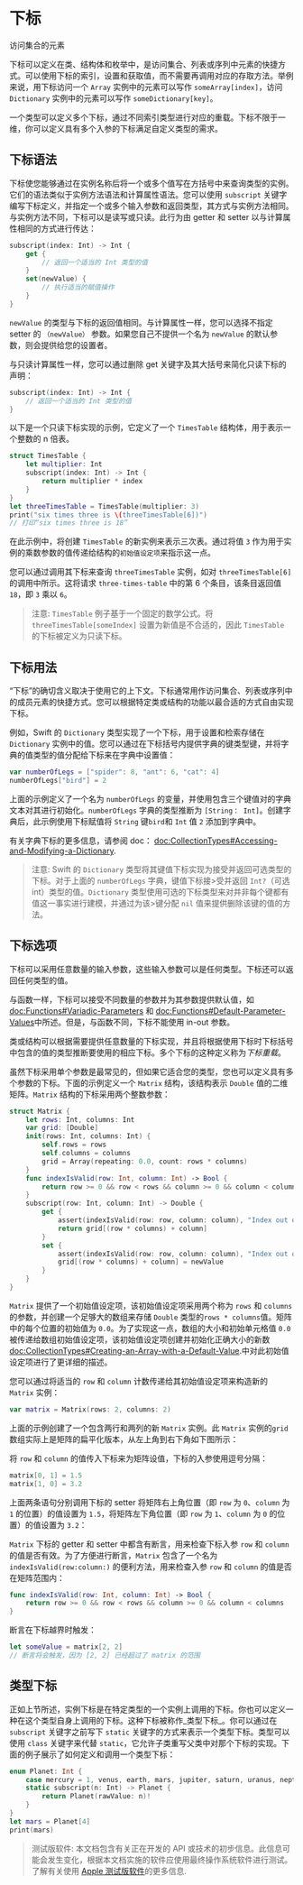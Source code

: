 
# 下标

访问集合的元素

下标可以定义在类、结构体和枚举中，是访问集合、列表或序列中元素的快捷方式。可以使用下标的索引，设置和获取值，而不需要再调用对应的存取方法。举例来说，用下标访问一个 `Array` 实例中的元素可以写作 `someArray[index]`，访问 `Dictionary` 实例中的元素可以写作 `someDictionary[key]`。

一个类型可以定义多个下标，通过不同索引类型进行对应的重载。下标不限于一维，你可以定义具有多个入参的下标满足自定义类型的需求。

<!--
  TODO: this chapter should provide an example of subscripting an enumeration,
  as per Joe Groff's example from rdar://16555559.
-->

## 下标语法

下标使您能够通过在实例名称后将一个或多个值写在方括号中来查询类型的实例。它们的语法类似于实例方法语法和计算属性语法。您可以使用 `subscript` 关键字编写下标定义，并指定一个或多个输入参数和返回类型，其方式与实例方法相同。与实例方法不同，下标可以是读写或只读。此行为由 getter 和 setter 以与计算属性相同的方式进行传达：

```swift
subscript(index: Int) -> Int {
    get {
        // 返回一个适当的 Int 类型的值
    }
    set(newValue) {
        // 执行适当的赋值操作
    }
}
```

<!--
  - test: `subscriptSyntax`

  ```swifttest
  >> class Test1 {
  -> subscript(index: Int) -> Int {
        get {
           // Return an appropriate subscript value here.
  >>       return 1
        }
        set(newValue) {
           // Perform a suitable setting action here.
        }
     }
  >> }
  ```
-->

`newValue` 的类型与下标的返回值相同。与计算属性一样，您可以选择不指定 setter 的 `（newValue）` 参数。如果您自己不提供一个名为 `newValue` 的默认参数，则会提供给您的设置者。

与只读计算属性一样，您可以通过删除 get 关键字及其大括号来简化只读下标的声明：

```swift
subscript(index: Int) -> Int {
    // 返回一个适当的 Int 类型的值
}
```

<!--
  - test: `subscriptSyntax`

  ```swifttest
  >> class Test2 {
  -> subscript(index: Int) -> Int {
        // Return an appropriate subscript value here.
  >>    return 1
     }
  >> }
  ```
-->

以下是一个只读下标实现的示例，它定义了一个 `TimesTable` 结构体，用于表示一个整数的 n 倍表。

```swift
struct TimesTable {
    let multiplier: Int
    subscript(index: Int) -> Int {
        return multiplier * index
    }
}
let threeTimesTable = TimesTable(multiplier: 3)
print("six times three is \(threeTimesTable[6])")
// 打印“six times three is 18”
```

<!--
  - test: `timesTable`

  ```swifttest
  -> struct TimesTable {
        let multiplier: Int
        subscript(index: Int) -> Int {
           return multiplier * index
        }
     }
  -> let threeTimesTable = TimesTable(multiplier: 3)
  -> print("six times three is \(threeTimesTable[6])")
  <- six times three is 18
  ```
-->

在此示例中，将创建 `TimesTable` 的新实例来表示三次表。通过将值 `3` 作为用于实例的乘数参数的值传递给结构的`初始值设定项`来指示这一点。

您可以通过调用其下标来查询 `threeTimesTable` 实例，如对 `threeTimesTable[6]` 的调用中所示。这将请求 `three-times-table` 中的第 6 个条目，该条目返回值 `18`，即 `3` 乘以 `6`。

>注意:
`TimesTable` 例子基于一个固定的数学公式。将 `threeTimesTable[someIndex]` 设置为新值是不合适的，因此 `TimesTable` 的下标被定义为只读下标。

## 下标用法

“下标”的确切含义取决于使用它的上下文。下标通常用作访问集合、列表或序列中的成员元素的快捷方式。您可以根据特定类或结构的功能以最合适的方式自由实现下标。

例如，Swift 的 `Dictionary` 类型实现了一个下标，用于设置和检索存储在 `Dictionary` 实例中的值。您可以通过在下标括号内提供字典的键类型键，并将字典的值类型的值分配给下标来在字典中设置值：

```swift
var numberOfLegs = ["spider": 8, "ant": 6, "cat": 4]
numberOfLegs["bird"] = 2
```

<!--
  - test: `dictionarySubscript`

  ```swifttest
  -> var numberOfLegs = ["spider": 8, "ant": 6, "cat": 4]
  -> numberOfLegs["bird"] = 2
  ```
-->

上面的示例定义了一个名为 `numberOfLegs` 的变量，并使用包含三个键值对的字典文本对其进行初始化。`numberOfLegs` 字典的类型推断为 `[String： Int]`。创建字典后，此示例使用下标赋值将 `String` 键`bird`和 `Int` 值 `2` 添加到字典中。

有关字典下标的更多信息，请参阅 doc： <doc:CollectionTypes#Accessing-and-Modifying-a-Dictionary>.

>注意:
>Swift 的 `Dictionary` 类型将其键值下标实现为接受并返回可选类型的下标。对于上面的 `numberOfLegs` 字典，键值下标接>受并返回 `Int?`（可选 int）类型的值。`Dictionary` 类型使用可选的下标类型来对并非每个键都有值这一事实进行建模，并通过为该>键分配 `nil` 值来提供删除该键的值的方法。

## 下标选项

下标可以采用任意数量的输入参数，这些输入参数可以是任何类型。下标还可以返回任何类型的值。

与函数一样，下标可以接受不同数量的参数并为其参数提供默认值，如 <doc:Functions#Variadic-Parameters> 和 <doc:Functions#Default-Parameter-Values>中所述。但是，与函数不同，下标不能使用 in-out 参数。

<!--
  - test: `subscripts-can-have-default-arguments`

  ```swifttest
  >> struct Subscriptable {
  >>     subscript(x: Int, y: Int = 0) -> Int {
  >>         return 100
  >>     }
  >> }
  >> let s = Subscriptable()
  >> print(s[0])
  << 100
  ```
-->

类或结构可以根据需要提供任意数量的下标实现，并且将根据使用下标时下标括号中包含的值的类型推断要使用的相应下标。多个下标的这种定义称为*下标重载*。

虽然下标采用单个参数是最常见的，但如果它适合您的类型，您也可以定义具有多个参数的下标。下面的示例定义一个 `Matrix` 结构，该结构表示 `Double` 值的二维矩阵。`Matrix` 结构的下标采用两个整数参数：

```swift
struct Matrix {
    let rows: Int, columns: Int
    var grid: [Double]
    init(rows: Int, columns: Int) {
        self.rows = rows
        self.columns = columns
        grid = Array(repeating: 0.0, count: rows * columns)
    }
    func indexIsValid(row: Int, column: Int) -> Bool {
        return row >= 0 && row < rows && column >= 0 && column < columns
    }
    subscript(row: Int, column: Int) -> Double {
        get {
            assert(indexIsValid(row: row, column: column), "Index out of range")
            return grid[(row * columns) + column]
        }
        set {
            assert(indexIsValid(row: row, column: column), "Index out of range")
            grid[(row * columns) + column] = newValue
        }
    }
}
```

<!--
  - test: `matrixSubscript, matrixSubscriptAssert`

  ```swifttest
  -> struct Matrix {
        let rows: Int, columns: Int
        var grid: [Double]
        init(rows: Int, columns: Int) {
           self.rows = rows
           self.columns = columns
           grid = Array(repeating: 0.0, count: rows * columns)
        }
        func indexIsValid(row: Int, column: Int) -> Bool {
           return row >= 0 && row < rows && column >= 0 && column < columns
        }
        subscript(row: Int, column: Int) -> Double {
           get {
              assert(indexIsValid(row: row, column: column), "Index out of range")
              return grid[(row * columns) + column]
           }
           set {
              assert(indexIsValid(row: row, column: column), "Index out of range")
              grid[(row * columns) + column] = newValue
           }
        }
     }
  ```
-->

`Matrix` 提供了一个初始值设定项，该初始值设定项采用两个称为 `rows` 和 `columns` 的参数，并创建一个足够大的数组来存储 `Double` 类型的`rows * columns`值。矩阵中的每个位置的初始值为 `0.0`。为了实现这一点，数组的大小和初始单元格值 `0.0` 被传递给数组初始值设定项，该初始值设定项创建并初始化正确大小的新数<doc:CollectionTypes#Creating-an-Array-with-a-Default-Value>.中对此初始值设定项进行了更详细的描述。

您可以通过将适当的 `row` 和 `column` 计数传递给其初始值设定项来构造新的 `Matrix` 实例：

```swift
var matrix = Matrix(rows: 2, columns: 2)
```

<!--
  - test: `matrixSubscript, matrixSubscriptAssert`

  ```swifttest
  -> var matrix = Matrix(rows: 2, columns: 2)
  >> assert(matrix.grid == [0.0, 0.0, 0.0, 0.0])
  ```
-->

上面的示例创建了一个包含两行和两列的新 `Matrix` 实例。此 `Matrix` 实例的`grid`数组实际上是矩阵的扁平化版本，从左上角到右下角如下图所示：

将 `row` 和 `column` 的值传入下标来为矩阵设值，下标的入参使用逗号分隔：

```swift
matrix[0, 1] = 1.5
matrix[1, 0] = 3.2
```

<!--
  - test: `matrixSubscript, matrixSubscriptAssert`

  ```swifttest
  -> matrix[0, 1] = 1.5
  >> print(matrix[0, 1])
  << 1.5
  -> matrix[1, 0] = 3.2
  >> print(matrix[1, 0])
  << 3.2
  ```
-->

上面两条语句分别调用下标的 setter 将矩阵右上角位置（即 `row` 为 `0`、`column` 为 `1` 的位置）的值设置为 `1.5`，将矩阵左下角位置（即 `row` 为 `1`、`column` 为 `0` 的位置）的值设置为 `3.2`：

`Matrix` 下标的 getter 和 setter 中都含有断言，用来检查下标入参 `row` 和 `column` 的值是否有效。为了方便进行断言，`Matrix` 包含了一个名为 `indexIsValid(row:column:)` 的便利方法，用来检查入参 `row` 和 `column` 的值是否在矩阵范围内：

```swift
func indexIsValid(row: Int, column: Int) -> Bool {
    return row >= 0 && row < rows && column >= 0 && column < columns
}
```

<!--
  - test: `matrixSubscript`

  ```swifttest
  >> var rows = 2
  >> var columns = 2
  -> func indexIsValid(row: Int, column: Int) -> Bool {
        return row >= 0 && row < rows && column >= 0 && column < columns
     }
  ```
-->

断言在下标越界时触发：

```swift
let someValue = matrix[2, 2]
// 断言将会触发，因为 [2, 2] 已经超过了 matrix 的范围
```

<!--
  - test: `matrixSubscriptAssert`

  ```swifttest
  -> let someValue = matrix[2, 2]
  xx assert
  // This triggers an assert, because [2, 2] is outside of the matrix bounds.
  ```
-->

## 类型下标

正如上节所述，实例下标是在特定类型的一个实例上调用的下标。你也可以定义一种在这个类型自身上调用的下标。这种下标被称作_类型下标_。你可以通过在 `subscript` 关键字之前写下 `static` 关键字的方式来表示一个类型下标。类型可以使用 `class` 关键字来代替 `static`，它允许子类重写父类中对那个下标的实现。下面的例子展示了如何定义和调用一个类型下标：

```swift
enum Planet: Int {
    case mercury = 1, venus, earth, mars, jupiter, saturn, uranus, neptune
    static subscript(n: Int) -> Planet {
        return Planet(rawValue: n)!
    }
}
let mars = Planet[4]
print(mars)
```

<!--
  - test: `static-subscript`

  ```swifttest
  -> enum Planet: Int {
        case mercury = 1, venus, earth, mars, jupiter, saturn, uranus, neptune
        static subscript(n: Int) -> Planet {
           return Planet(rawValue: n)!
        }
     }
  -> let mars = Planet[4]
  >> assert(mars == Planet.mars)
  -> print(mars)
  << mars
  ```
-->

>测试版软件:
>本文档包含有关正在开发的 API 或技术的初步信息。此信息可能会发生变化，根据本文档实施的软件应使用最终操作系统软件进行测试。
>了解有关使用  [Apple 测试版软件](https://developer.apple.com/support/beta-software/)的更多信息.

<!--
This source file is part of the Swift.org open source project

Copyright (c) 2014 - 2022 Apple Inc. and the Swift project authors
Licensed under Apache License v2.0 with Runtime Library Exception

See https://swift.org/LICENSE.txt for license information
See https://swift.org/CONTRIBUTORS.txt for the list of Swift project authors
-->
